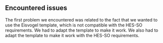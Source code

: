 ## Encountered issues

The first problem we encountered was related to the fact that we wanted to use the Eisvogel template, which is not compatible with the HES-SO requirements. We had to adapt the template to make it work. We also had to adapt the template to make it work with the HES-SO requirements. 

